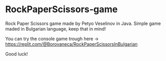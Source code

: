 # RockPaperScissors-game
Rock Paper Scissors game made by Petyo Veselinov in Java.
Simple game maded in Bulgarian language, keep that in mind!

You can try the console game trough here -> https://replit.com/@Borovaneca/RockPaperScissorsInBulgarian 

Good luck!
